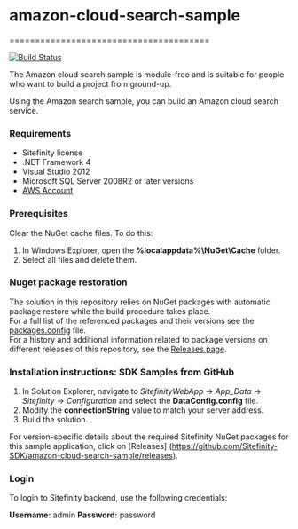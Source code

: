 # amazon-cloud-search-sample
=======================================

[![Build Status](http://sdk-jenkins-ci.cloudapp.net/buildStatus/icon?job=Telerik.Sitefinity.Samples.AmazonCloudSearchService.CI)](http://sdk-jenkins-ci.cloudapp.net/job/Telerik.Sitefinity.Samples.AmazonCloudSearchService.CI/)

The Amazon cloud search sample is module-free and is suitable for people who want to build a project from ground-up. 

Using the Amazon search sample, you can build an Amazon cloud search service.

### Requirements

* Sitefinity license
* .NET Framework 4
* Visual Studio 2012
* Microsoft SQL Server 2008R2 or later versions
* [AWS Account](http://docs.aws.amazon.com/AWSSimpleQueueService/latest/SQSGettingStartedGuide/AWSAccounts.html) 

### Prerequisites

Clear the NuGet cache files. To do this:

1. In Windows Explorer, open the **%localappdata%\NuGet\Cache** folder.
2. Select all files and delete them.

### Nuget package restoration
The solution in this repository relies on NuGet packages with automatic package restore while the build procedure takes place.   
For a full list of the referenced packages and their versions see the [packages.config](https://github.com/Sitefinity-SDK/amazon-cloud-search-sample/blob/master/SitefinityWebApp/packages.config) file.    
For a history and additional information related to package versions on different releases of this repository, see the [Releases page](https://github.com/Sitefinity-SDK/amazon-cloud-search-sample/releases).    


### Installation instructions: SDK Samples from GitHub




1. In Solution Explorer, navigate to _SitefinityWebApp_ -> *App_Data* -> _Sitefinity_ -> _Configuration_ and select the **DataConfig.config** file. 
2. Modify the **connectionString** value to match your server address.
3. Build the solution.

For version-specific details about the required Sitefinity NuGet packages for this sample application, click on [Releases]
 (https://github.com/Sitefinity-SDK/amazon-cloud-search-sample/releases).

### Login

To login to Sitefinity backend, use the following credentials: 

**Username:** admin
**Password:** password

